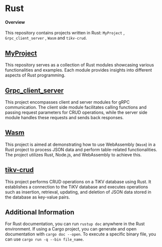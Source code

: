 # Rust 

#### Overview
This repository contains  projects written in Rust: `MyProject` , `Grpc_client_server` , `Wasm` and `tikv-crud`.

## [MyProject](https://github.com/dhvanibhesaniya-inventyv/Training/tree/main/Rust/Myproject)
This repository serves as a collection of Rust modules showcasing various functionalities and examples. Each module provides insights into different aspects of Rust programming.

## [Grpc_client_server](https://github.com/dhvanibhesaniya-inventyv/Training/tree/main/Rust/Grpc_client_server)
This project encompasses client and server modules for gRPC communication. The client side module facilitates calling functions and passing request parameters for CRUD operations, while the server side module handles these requests and sends back responses.

## [Wasm](https://github.com/dhvanibhesaniya-inventyv/Training/tree/main/Rust/Wasm)
This project is aimed at demonstrating how to use WebAssembly (`Wasm`) in a Rust project to process JSON data and perform table-related functionalities. The project utilizes Rust, Node.js, and WebAssembly to achieve this.


## [tikv-crud](https://github.com/dhvanibhesaniya-inventyv/Training/tree/main/Rust/tikv-crud)
This project performs CRUD operations on a TiKV database using Rust. It establishes a connection to the TiKV database and executes operations such as insertion, retrieval, updating, and deletion of JSON data stored in the database as key-value pairs.



## Additional Information
For Rust documentation, you can run `rustup doc` anywhere in the Rust environment. If using a Cargo project, you can generate and open documentation with `cargo doc --open`. To execute a specific binary file, you can use `cargo run -q --bin file_name`.
